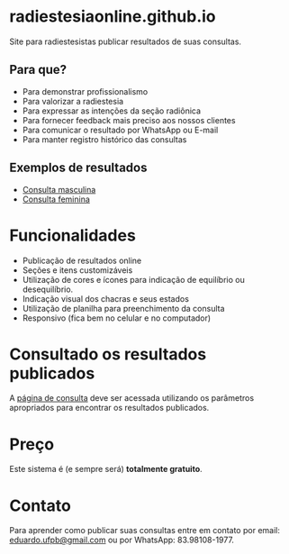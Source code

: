 # radiestesiaonline.github.io

Site para radiestesistas publicar resultados de suas consultas.

## Para que?

- Para demonstrar profissionalismo
- Para valorizar a radiestesia
- Para expressar as intenções da seção radiônica
- Para fornecer feedback mais preciso aos nossos clientes
- Para comunicar o resultado por WhatsApp ou E-mail
- Para manter registro histórico das consultas

## Exemplos de resultados

- [Consulta masculina](https://radiestesiaonline.github.io/consulta.html?r=edusantana&c=nome-do-cliente-2020-04-01)
- [Consulta feminina](https://radiestesiaonline.github.io/consulta.html?r=edusantana&c=nome-da-cliente-2020-04-01)

# Funcionalidades

- Publicação de resultados online
- Seções e itens customizáveis
- Utilização de cores e ícones para indicação de equilíbrio ou desequilíbrio.
- Indicação visual dos chacras e seus estados
- Utilização de planilha para preenchimento da consulta
- Responsivo (fica bem no celular e no computador)

# Consultado os resultados publicados

A [página de consulta](https://radiestesiaonline.github.io/consulta.html) deve ser acessada utilizando os parâmetros apropriados para encontrar os resultados publicados.  

# Preço

Este sistema é (e sempre será) **totalmente gratuito**.

# Contato

Para aprender como publicar suas consultas entre em contato por email: eduardo.ufpb@gmail.com ou por WhatsApp: 83.98108-1977.
